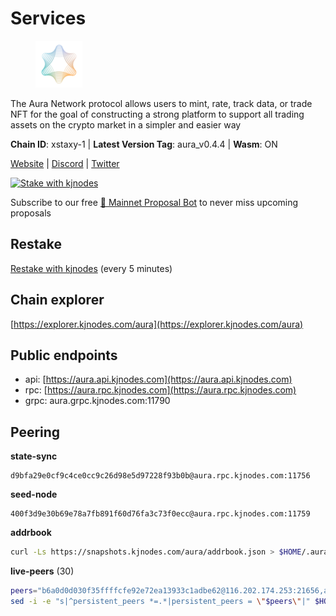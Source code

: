 # Services

<figure><img src="https://raw.githubusercontent.com/kj89/cosmos-images/main/logos/aura.png" alt=""><figcaption></figcaption></figure>

The Aura Network protocol allows users to mint, rate, track data,  or trade NFT for the goal of constructing a strong platform to  support all trading assets on the crypto market in a simpler and easier way

**Chain ID**: xstaxy-1 | **Latest Version Tag**: aura_v0.4.4 | **Wasm**: ON

[Website](https://aura.network) | [Discord](https://discord.gg/hpvF5QcWRf) | [Twitter](https://twitter.com/AuraNetworkHQ)

[![Stake with kjnodes](https://i.ibb.co/cr44Q8j/button-stake-with-kjnodes.png)](https://restake.app/aura/auravaloper17q4k3j6kcslrcuxtj9mxdcgez7kw7jdma8ykjs)

Subscribe to our free [🤖 Mainnet Proposal Bot](https://t.me/kjnodes_proposal_bot) to never miss upcoming proposals

## Restake

[Restake with kjnodes](https://restake.app/aura/auravaloper17q4k3j6kcslrcuxtj9mxdcgez7kw7jdma8ykjs) (every 5 minutes)
## Chain explorer
[https://explorer.kjnodes.com/aura](https://explorer.kjnodes.com/aura)

## Public endpoints

* api: [https://aura.api.kjnodes.com](https://aura.api.kjnodes.com)
* rpc: [https://aura.rpc.kjnodes.com](https://aura.rpc.kjnodes.com)
* grpc: aura.grpc.kjnodes.com:11790

## Peering

**state-sync**

```text
d9bfa29e0cf9c4ce0cc9c26d98e5d97228f93b0b@aura.rpc.kjnodes.com:11756
```

**seed-node**

```text
400f3d9e30b69e78a7fb891f60d76fa3c73f0ecc@aura.rpc.kjnodes.com:11759
```

**addrbook**
```bash
curl -Ls https://snapshots.kjnodes.com/aura/addrbook.json > $HOME/.aura/config/addrbook.json
```

**live-peers** (30)
```bash
peers="b6a0d0d030f35ffffcfe92e72ea13933c1adbe62@116.202.174.253:21656,abb367c73ef28fc90f5071e1258a23c0e5be17cd@103.107.183.89:26656,0599779759ed60e12ed39a94cd02d303ba10d591@95.214.52.174:36656,670c0c23a1196e706e058133fbbb156f7f33b352@5.9.95.147:26656,0179528068da0dfaf61005cf5aa28793ca42b129@85.25.74.163:26656,a60a9f3400cb978b313ad5a47d59f6c518ef2a04@3.135.201.61:26656,1584b3aa3969def4a9f70555b3b442d334053e94@148.113.159.22:10156,3e05f2b0fdd750511dbff9d3f6a47d3bc3d4b1f0@141.95.204.81:61456,ed15ae05f17dd4e672eec0a96c38364d063b68dc@65.108.6.45:60756,7885a9e940b45b9a2183488ca3a901b043b6ed67@144.76.40.53:21756,34d759895c5a451488db34c686e74cb954d86723@65.108.135.212:26656,ebc272824924ea1a27ea3183dd0b9ba713494f83@95.214.52.139:26966,dce07d176e5ba4cfdc7b806eb80eabab162a09d0@45.76.213.229:26656,a859027129ee2524b57c43b9ecbe3bcc4d120efb@195.3.222.183:26656,3e7ef25f1c9829351936884618659167400eb0f1@142.132.149.171:26656,5ce29d0d9ef1230eab07444dd73745d68a832d6f@65.109.106.172:40656,1f536bba1e1922d8920ab742afd8c78b447c68b2@194.163.178.191:26676,d2ea7c421c8bb552b84eba4c7924f9e78d3a79ae@176.9.158.219:41256,dc9c2ab4055a2ef8ddca435e9d8c120969562f98@194.247.13.139:26656,f0c43af5395c36e41fcf7526c05d3c44e97b9499@185.165.241.20:26666,63a90346040657406ddc48a2679e3bfbe17f717a@65.108.195.29:51656,a58b4dec687b60ba05cf9a3e4cd1181b09c0661f@65.109.93.152:34656,a19b89ebbf7331f435b8ef100ce501d2377922ea@209.126.116.182:26656,fa474fe8f7159c9699fb39acb2925702f0474502@141.95.157.139:10156,07317346ab58eb4de14fe8c7705863002186d340@142.132.201.53:36656,aec1624fad0adf47f9b4f7300dcb8bd4d63567f1@57.128.20.163:21756,c9c0b28dcf2db5f0e7b756986d3326d62ba47e78@144.126.147.58:26656,b5774014ea48bee11fede34398118f98215508f0@141.95.148.107:26656,42aaa8c2007e34ebc5ba1019251845d0ed591435@143.42.74.78:26656,ced3a13f4f7200ce1a2392a5738c88532f794359@65.108.232.168:25656"
sed -i -e "s|^persistent_peers *=.*|persistent_peers = \"$peers\"|" $HOME/.aura/config/config.toml
```
